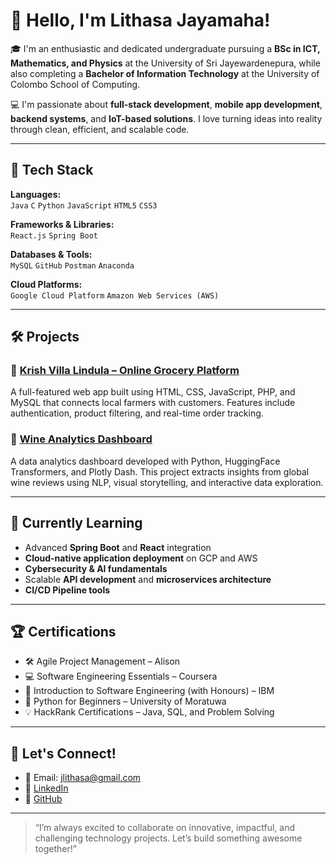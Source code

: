 # 👋 Hello, I'm Lithasa Jayamaha!

🎓 I'm an enthusiastic and dedicated undergraduate pursuing a **BSc in ICT, Mathematics, and Physics** at the University of Sri Jayewardenepura, while also completing a **Bachelor of Information Technology** at the University of Colombo School of Computing.

💻 I'm passionate about **full-stack development**, **mobile app development**, **backend systems**, and **IoT-based solutions**. I love turning ideas into reality through clean, efficient, and scalable code.

---

## 🔧 Tech Stack

**Languages:**  
`Java` `C` `Python` `JavaScript` `HTML5` `CSS3`

**Frameworks & Libraries:**  
`React.js` `Spring Boot`

**Databases & Tools:**  
`MySQL` `GitHub` `Postman` `Anaconda`

**Cloud Platforms:**  
`Google Cloud Platform` `Amazon Web Services (AWS)`

---

## 🛠 Projects

### 🛒 [Krish Villa Lindula – Online Grocery Platform](https://github.com/Hansithmka/MISGA-2)
A full-featured web app built using HTML, CSS, JavaScript, PHP, and MySQL that connects local farmers with customers. Features include authentication, product filtering, and real-time order tracking.

### 🍷 [Wine Analytics Dashboard](https://github.com/Lithasa/WineAnalytics)
A data analytics dashboard developed with Python, HuggingFace Transformers, and Plotly Dash. This project extracts insights from global wine reviews using NLP, visual storytelling, and interactive data exploration.

---

## 🌱 Currently Learning

- Advanced **Spring Boot** and **React** integration  
- **Cloud-native application deployment** on GCP and AWS  
- **Cybersecurity & AI fundamentals**  
- Scalable **API development** and **microservices architecture**
- **CI/CD Pipeline tools**

---

## 🏆 Certifications

- 🛠 Agile Project Management – Alison  
- 💻 Software Engineering Essentials – Coursera  
- 🔐 Introduction to Software Engineering (with Honours) – IBM  
- 🐍 Python for Beginners – University of Moratuwa  
- 💡 HackRank Certifications – Java, SQL, and Problem Solving  

---

## 🤝 Let's Connect!

- 📧 Email: jlithasa@gmail.com  
- 🔗 [LinkedIn](https://www.linkedin.com/in/lithasaj)  
- 💼 [GitHub](https://github.com/Lithasa)  

---

> “I’m always excited to collaborate on innovative, impactful, and challenging technology projects. Let’s build something awesome together!”

